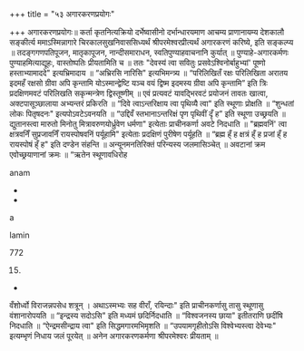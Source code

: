 +++
title = "५३ अगारकरणप्रयोगः"

+++
अगारकरणप्रयोगः॥ कर्ता कृतनित्यक्रियो दर्भेष्वासीनो दर्भान्धारयमाण आचम्य प्राणानायम्य देशकालौ सङ्कीर्त्य ममाऽस्मिन्नागारे चिरकालसुखनिवाससिध्यर्थं श्रीपरमेश्वरप्रीत्यर्थं अगारकरणं करिष्ये, इति सङ्कल्प्य ॥ तदङ्गगणपतिपूजन, 
मातृकापूजन, नान्दीसमाराधन, स्वतिपुण्याहवाचनानि कुर्यात् ॥ पुण्याहे-अगारकर्मणः पुण्याहमित्याद्यूहः, वास्तोष्पतिः प्रीयतामिति च ॥ ततः "देवस्य॑ त्वा सवितुः प्रसवेऽश्विनोर्बाहुभ्यां' पूष्णो हस्ताभ्यामाददे" इत्यभ्रिमादाय ॥ “अभ्रिरसि नारिसि" इत्यभिमन्त्र्य ॥ “परिलिखितँ रक्षः परिलिखिता अरातय इदमहँ रक्षसो ग्रीवा अपि कृन्तामि योऽस्मान्द्वेष्टि यञ्च वयं द्विष्म इदमस्य ग्रीवा अपि कृन्तामि” इति त्रिः प्रदक्षिणमवटं परिलिखति सकृन्मन्त्रेण द्विस्तूष्णीम् ॥ एवं प्रत्यवटं यावद्भिरवटं प्रयोजनं तावतः खात्वा, अक्टपासूञ्छालाया अभ्यन्तरं प्रकिरति ॥ “दिवे त्वाऽन्तरिक्षाय त्वा पृथिव्यै त्वा" इति स्थूणाः प्रोक्षति ॥ “शुन्धतां लोकः पितृषदनः" इत्यपोऽवटेऽवनयति ॥ “उद्दिवँ स्तभानाऽन्तरिक्षं पृण पृथिवीं दृँ ह” इति स्थूणा उच्छ्रयति ॥ द्युतानस्त्वा मारुतो मिनोतु मित्रावरुणयोर्ध्रुवेण धर्मणा" इत्येताः प्राचीनकर्णा अवटे निदधाति ॥ "ब्रह्मवनिं' त्वा क्षत्रवनिँ 
सुप्रजावनिँ रायस्पोषवनिं पर्यूहामि" इत्येताः प्रदक्षिणं पुरीषेण पर्यूहति ॥ “ब्रह्म ह्ँ ह क्षत्रं ह्ँ ह प्रजां ह्ँ ह रायस्पोषं ह्ँ ह" इति दण्डेन संहन्ति ॥ अन्यूनमनतिरिक्तं परिन्यस्य जलमासिञ्चेत् ॥ अवटानां क्रम एवोच्छ्रयाणानां क्रमः ॥ “ऋतेन स्थूणावधिरोह

anam

-

-

a

lamin

772

15.

-

वँशोर्ध्वो विराजन्नपसेध शत्रून् । अथाऽस्मभ्यः सह वीराँ, रयिन्दाः" इति प्राचीनकर्णासु तासु स्थूणासु वंशानारोपयति ॥ “इन्द्रस्य सदोऽसि" इति मध्यमं छदिर्निदधाति ॥ “विश्वजनस्य छाया" इतीतराणि छदींषि निदधाति ॥ “ऐन्द्रमसीन्द्राय त्वा" इति सिद्धमगारमभिमृशति ॥ “उपयामगृहीतोऽसि विश्वेभ्यस्त्वा देवेभ्यः" इत्यम्भृणं निधाय जलं पूरयेत् ॥ अनेन अगारकरणकर्मणा श्रीपरमेश्वरः प्रीयताम् ॥